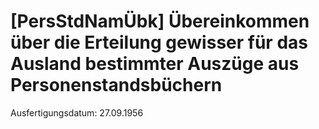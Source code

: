 # [PersStdNamÜbk] Übereinkommen über die Erteilung gewisser für das Ausland bestimmter Auszüge aus Personenstandsbüchern

Ausfertigungsdatum: 27.09.1956

 